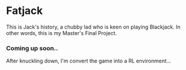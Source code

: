# Fatjack
This is Jack's history, a chubby lad who is keen on playing Blackjack. In other words, this is my Master's Final Project.

### Coming up soon..
After knuckling down, I'm convert the game into a RL environment...
